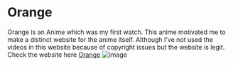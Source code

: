 # Orange
Orange is an Anime which was my first watch. This anime motivated me to make a distinct website for the anime itself. Although I've not used the videos in this website because of copyright issues but the website is legit.
Check the website here <a href="https://onlinebunker.github.io/Orange/">Orange</a>
![image](https://github.com/OnlineBunker/Orange/assets/162855586/031772ac-8b12-4248-886c-b534e841a7a3)

